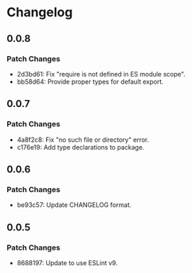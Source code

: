 # Changelog

## 0.0.8

### Patch Changes

- 2d3bd61: Fix "require is not defined in ES module scope".
- bb58d64: Provide proper types for default export.

## 0.0.7

### Patch Changes

- 4a8f2c8: Fix "no such file or directory" error.
- c176e19: Add type declarations to package.

## 0.0.6

### Patch Changes

- be93c57: Update CHANGELOG format.

## 0.0.5

### Patch Changes

- 8688197: Update to use ESLint v9.
